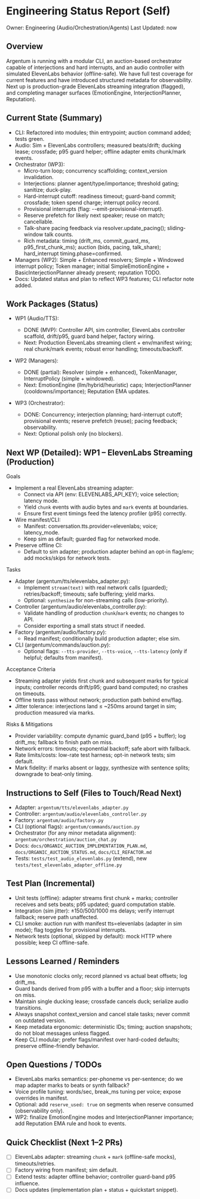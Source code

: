 # Engineering Status Report (Self)

Owner: Engineering (Audio/Orchestration/Agents)
Last Updated: now

## Overview

Argentum is running with a modular CLI, an auction-based orchestrator capable of interjections and hard interrupts, and an audio controller with simulated ElevenLabs behavior (offline-safe). We have full test coverage for current features and have introduced structured metadata for observability. Next up is production-grade ElevenLabs streaming integration (flagged), and completing manager surfaces (EmotionEngine, InterjectionPlanner, Reputation).

## Current State (Summary)

- CLI: Refactored into modules; thin entrypoint; auction command added; tests green.
- Audio: Sim + ElevenLabs controllers; measured beats/drift; ducking lease; crossfade; p95 guard helper; offline adapter emits chunk/mark events.
- Orchestrator (WP3):
  - Micro-turn loop; concurrency scaffolding; context_version invalidation.
  - Interjections: planner agent/type/importance; threshold gating; sanitize; duck-play.
  - Hard-interrupt cutoff: readiness timeout; guard-band commit; crossfade; token spend charge; interrupt policy record.
  - Provisional interrupts (flag: --emit-provisional-interrupt).
  - Reserve prefetch for likely next speaker; reuse on match; cancellable.
  - Talk-share pacing feedback via resolver.update_pacing(); sliding-window talk counts.
  - Rich metadata: timing (drift_ms, commit_guard_ms, p95_first_chunk_ms); auction (bids, pacing, talk_share); hard_interrupt timing.phase=confirmed.
- Managers (WP2): Simple + Enhanced resolvers; Simple + Windowed interrupt policy; Token manager; initial SimpleEmotionEngine + BasicInterjectionPlanner already present; reputation TODO.
- Docs: Updated status and plan to reflect WP3 features; CLI refactor note added.

## Work Packages (Status)

- WP1 (Audio/TTS):
  - DONE (MVP): Controller API, sim controller, ElevenLabs controller scaffold, drift/p95, guard band helper, factory wiring.
  - Next: Production ElevenLabs streaming client + env/manifest wiring; real chunk/mark events; robust error handling; timeouts/backoff.

- WP2 (Managers):
  - DONE (partial): Resolver (simple + enhanced), TokenManager, InterruptPolicy (simple + windowed).
  - Next: EmotionEngine (llm/hybrid/heuristic) caps; InterjectionPlanner (cooldowns/importance); Reputation EMA updates.

- WP3 (Orchestrator):
  - DONE: Concurrency; interjection planning; hard-interrupt cutoff; provisional events; reserve prefetch (reuse); pacing feedback; observability.
  - Next: Optional polish only (no blockers).

## Next WP (Detailed): WP1 – ElevenLabs Streaming (Production)

Goals
- Implement a real ElevenLabs streaming adapter:
  - Connect via API (env: ELEVENLABS_API_KEY); voice selection; latency mode.
  - Yield `chunk` events with audio bytes and `mark` events at boundaries.
  - Ensure first event timings feed the latency profiler (p95) correctly.
- Wire manifest/CLI:
  - Manifest: conversation.tts.provider=elevenlabs; voice; latency_mode.
  - Keep sim as default; guarded flag for networked mode.
- Preserve offline CI:
  - Default to sim adapter; production adapter behind an opt-in flag/env; add mocks/skips for network tests.

Tasks
- Adapter (argentum/tts/elevenlabs_adapter.py):
  - Implement `stream(text)` with real network calls (guarded); retries/backoff; timeouts; safe buffering; yield marks.
  - Optional: `synthesize` for non-streaming calls (low-priority).
- Controller (argentum/audio/elevenlabs_controller.py):
  - Validate handling of production `chunk`/`mark` events; no changes to API.
  - Consider exporting a small stats struct if needed.
- Factory (argentum/audio/factory.py):
  - Read manifest; conditionally build production adapter; else sim.
- CLI (argentum/commands/auction.py):
  - Optional flags: `--tts-provider`, `--tts-voice`, `--tts-latency` (only if helpful; defaults from manifest).

Acceptance Criteria
- Streaming adapter yields first chunk and subsequent marks for typical inputs; controller records drift/p95; guard band computed; no crashes on timeouts.
- Offline tests pass without network; production path behind env/flag.
- Jitter tolerance: interjections land ≤ ~250ms around target in sim; production measured via marks.

Risks & Mitigations
- Provider variability: compute dynamic guard_band (p95 + buffer); log drift_ms; fallback to finish path on miss.
- Network errors: timeouts; exponential backoff; safe abort with fallback.
- Rate limits/costs: low-rate test harness; opt-in network tests; sim default.
- Mark fidelity: if marks absent or laggy, synthesize with sentence splits; downgrade to beat-only timing.

## Instructions to Self (Files to Touch/Read Next)

- Adapter: `argentum/tts/elevenlabs_adapter.py`
- Controller: `argentum/audio/elevenlabs_controller.py`
- Factory: `argentum/audio/factory.py`
- CLI (optional flags): `argentum/commands/auction.py`
- Orchestrator (for any minor metadata alignment): `argentum/orchestration/auction_chat.py`
- Docs: `docs/ORGANIC_AUCTION_IMPLEMENTATION_PLAN.md`, `docs/ORGANIC_AUCTION_STATUS.md`, `docs/CLI_REFACTOR.md`
- Tests: `tests/test_audio_elevenlabs.py` (extend), new `tests/test_elevenlabs_adapter_offline.py`

## Test Plan (Incremental)

- Unit tests (offline): adapter streams first chunk + marks; controller receives and sets beats; p95 updated; guard computation stable.
- Integration (sim jitter): ±150/500/1000 ms delays; verify interrupt fallback; reserve path unaffected.
- CLI smoke: auction run with manifest tts=elevenlabs (adapter in sim mode); flag toggles for provisional interrupts.
- Network tests (optional, skipped by default): mock HTTP where possible; keep CI offline-safe.

## Lessons Learned / Reminders

- Use monotonic clocks only; record planned vs actual beat offsets; log drift_ms.
- Guard bands derived from p95 with a buffer and a floor; skip interrupts on miss.
- Maintain single ducking lease; crossfade cancels duck; serialize audio transitions.
- Always snapshot context_version and cancel stale tasks; never commit on outdated version.
- Keep metadata ergonomic: deterministic IDs; timing; auction snapshots; do not bloat messages unless flagged.
- Keep CLI modular; prefer flags/manifest over hard-coded defaults; preserve offline-friendly behavior.

## Open Questions / TODOs

- ElevenLabs marks semantics: per-phoneme vs per-sentence; do we map adapter marks to beats or synth fallback?
- Voice profile tuning: words/sec, break_ms tuning per voice; expose overrides in manifest.
- Optional: add `reserve_used: true` on segments when reserve consumed (observability only).
- WP2: finalize EmotionEngine modes and InterjectionPlanner importance; add Reputation EMA rule and hook to events.

## Quick Checklist (Next 1–2 PRs)

- [ ] ElevenLabs adapter: streaming `chunk` + `mark` (offline-safe mocks), timeouts/retries.
- [ ] Factory wiring from manifest; sim default.
- [ ] Extend tests: adapter offline behavior; controller guard-band p95 influence.
- [ ] Docs updates (implementation plan + status + quickstart snippet).

